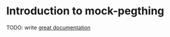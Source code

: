 # Introduction to mock-pegthing

TODO: write [great documentation](http://jacobian.org/writing/what-to-write/)
